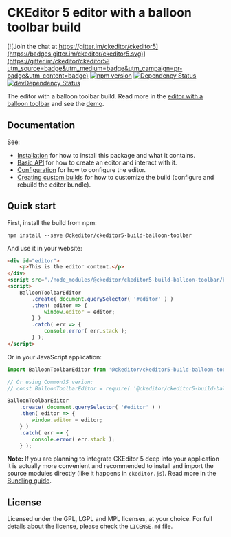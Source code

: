 CKEditor 5 editor with a balloon toolbar build
==============================================

[![Join the chat at https://gitter.im/ckeditor/ckeditor5](https://badges.gitter.im/ckeditor/ckeditor5.svg)](https://gitter.im/ckeditor/ckeditor5?utm_source=badge&utm_medium=badge&utm_campaign=pr-badge&utm_content=badge)
[![npm version](https://badge.fury.io/js/%40ckeditor%2Fckeditor5-build-balloon-toolbar.svg)](https://www.npmjs.com/package/@ckeditor/ckeditor5-build-balloon-toolbar)
[![Dependency Status](https://david-dm.org/ckeditor/ckeditor5-build-balloon-toolbar/status.svg)](https://david-dm.org/ckeditor/ckeditor5-build-balloon-toolbar)
[![devDependency Status](https://david-dm.org/ckeditor/ckeditor5-build-balloon-toolbar/dev-status.svg)](https://david-dm.org/ckeditor/ckeditor5-build-balloon-toolbar?type=dev)

The editor with a balloon toolbar build. Read more in the [editor with a balloon toolbar](https://ckeditor5.github.io/docs/nightly/ckeditor5/latest/builds/guides/overview.html#Editor-with-balloon-toolbar) and see the [demo](https://ckeditor5.github.io/docs/nightly/ckeditor5/latest/examples/builds/balloon-toolbar-editor.html).

## Documentation

See:

* [Installation](https://ckeditor5.github.io/docs/nightly/ckeditor5/latest/builds/guides/integration/installation.html) for how to install this package and what it contains.
* [Basic API](https://ckeditor5.github.io/docs/nightly/ckeditor5/latest/builds/guides/integration/basic-api.html) for how to create an editor and interact with it.
* [Configuration](https://ckeditor5.github.io/docs/nightly/ckeditor5/latest/builds/guides/integration/configuration.html) for how to configure the editor.
* [Creating custom builds](https://ckeditor5.github.io/docs/nightly/ckeditor5/latest/builds/guides/development/custom-builds.html) for how to customize the build (configure and rebuild the editor bundle).

## Quick start

First, install the build from npm:

```
npm install --save @ckeditor/ckeditor5-build-balloon-toolbar
```

And use it in your website:

```html
<div id="editor">
	<p>This is the editor content.</p>
</div>
<script src="./node_modules/@ckeditor/ckeditor5-build-balloon-toolbar/build/ckeditor.js"></script>
<script>
	BalloonToolbarEditor
		.create( document.querySelector( '#editor' ) )
		.then( editor => {
			window.editor = editor;
		} )
		.catch( err => {
			console.error( err.stack );
		} );
</script>
```

Or in your JavaScript application:

```js
import BalloonToolbarEditor from '@ckeditor/ckeditor5-build-balloon-toolbar/build/ckeditor';

// Or using CommonJS verion:
// const BalloonToolbarEditor = require( '@ckeditor/ckeditor5-build-balloon-toolbar/build/ckeditor' );

BalloonToolbarEditor
	.create( document.querySelector( '#editor' ) )
	.then( editor => {
		window.editor = editor;
	} )
	.catch( err => {
		console.error( err.stack );
	} );
```

**Note:** If you are planning to integrate CKEditor 5 deep into your application it is actually more convenient and recommended to install and import the source modules directly (like it happens in `ckeditor.js`). Read more in the [Bundling guide](https://ckeditor5.github.io/docs/nightly/ckeditor5/latest/builds/guides/integration/bundling.html).

## License

Licensed under the GPL, LGPL and MPL licenses, at your choice. For full details about the license, please check the `LICENSE.md` file.

